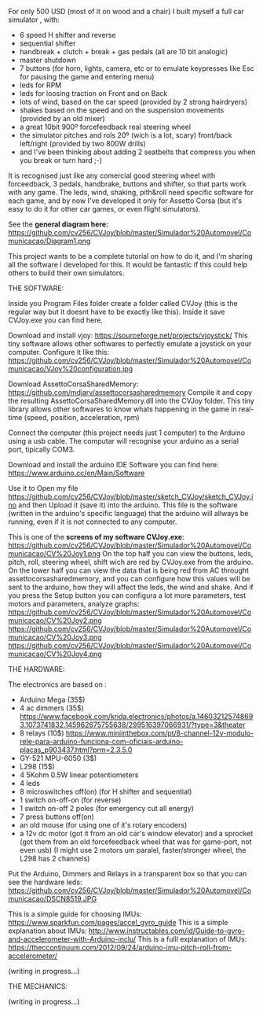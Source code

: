 For only 500 USD (most of it on wood and a chair) I built myself a full car simulator , with:
- 6 speed H shifter and reverse
- sequential shifter
- handbreak + clutch + break + gas pedals (all are 10 bit analogic)
- master shutdown
- 7 buttons (for horn, lights, camera, etc or to emulate keypresses like Esc for pausing the game and entering menu)
- leds for RPM
- leds for loosing traction on Front and on Back
- lots of wind, based on the car speed (provided by 2 strong hairdryers)
- shakes based on the speed and on the suspension movements (provided by an old mixer)
- a great 10bit 900º forcefeedback real steering wheel
- the simulator pitches and rols 20º (wich is a lot, scary) front/back left/right (provided by two 800W drills)
- and I've been thinking about adding 2 seatbelts that compress you when you break or turn hard ;-)

It is recognised just like any comercial good steering wheel with forceedback, 3 pedals, handbrake, buttons and shifter, so that parts work with any game.
The leds, wind, shaking, pith&roll need specific software for each game, and by now I've developed it only for Assetto Corsa (but it's easy to do it for other car games, or even flight simulators).

See the **general diagram here:** https://github.com/cv256/CVJoy/blob/master/Simulador%20Automovel/Comunicacao/Diagram1.png

This project wants to be a complete tutorial on how to do it, and I'm sharing all the software I developed for this. It would be fantastic if this could help others to build their own simulators.



THE SOFTWARE:

Inside you Program Files folder create a folder called CVJoy (this is the regular way but it doesnt have to be exactly like this).
Inside it save CVJoy.exe you can find here.

Download and install vjoy: https://sourceforge.net/projects/vjoystick/
This tiny software allows other softwares to perfectly emulate a joystick on your computer. Configure it like this:
https://github.com/cv256/CVJoy/blob/master/Simulador%20Automovel/Comunicacao/VJoy%20configuration.jpg

Download AssettoCorsaSharedMemory: https://github.com/mdjarv/assettocorsasharedmemory
Compile it and copy the resulting AssettoCorsaSharedMemory.dll into the CVJoy folder.
This tiny library allows other softwares to know whats happening in the game in real-time (speed, position, acceleration, rpm)

Connect the computer (this project needs just 1 computer) to the Arduino using a usb cable. The computar will recognise your arduino as a serial port, tipically COM3.

Download and install the arduino IDE Software you can find here: https://www.arduino.cc/en/Main/Software

Use it to Open my file https://github.com/cv256/CVJoy/blob/master/sketch_CVJoy/sketch_CVJoy.ino
and then Upload it (save it) into the arduino. This file is the software (written in the arduino's specific language) that the arduino will allways be running, even if it is not connected to any computer.

This is one of the **screens of my software CVJoy.exe**:
https://github.com/cv256/CVJoy/blob/master/Simulador%20Automovel/Comunicacao/CV%20Joy1.png
On the top half you can view the buttons, leds, pitch, roll, steering wheel, shift wich are red by CVJoy.exe from the arduino.
On the lower half you can view the data that is being red from AC throught assettocorsasharedmemory, and you can configure how this values will be sent to the arduino, how they will affect the leds, the wind and shake.
And if you press the Setup button you can configura a lot more parameters, test motors and parameters, analyze graphs:
https://github.com/cv256/CVJoy/blob/master/Simulador%20Automovel/Comunicacao/CV%20Joy2.png
https://github.com/cv256/CVJoy/blob/master/Simulador%20Automovel/Comunicacao/CV%20Joy3.png
https://github.com/cv256/CVJoy/blob/master/Simulador%20Automovel/Comunicacao/CV%20Joy4.png



THE HARDWARE:

The electronics are based on :
- Arduino Mega (35$) 
- 4 ac dimmers (35$) https://www.facebook.com/krida.electronics/photos/a.146032125748693.1073741832.145962675755638/299516397066931/?type=3&theater
- 8 relays (10$) https://www.miniinthebox.com/pt/8-channel-12v-modulo-rele-para-arduino-funciona-com-oficiais-arduino-placas_p903437.html?prm=2.3.5.0
- GY-521 MPU-6050 (3$) 
- L298 (15$)
- 4 5Kohm 0.5W linear potentiometers
- 4 leds
- 8 microswitches off(on) (for H shifter and sequential)
- 1 switch on-off-on (for reverse)
- 1 switch on-off 2 poles (for emergency cut all energy)
- 7 press buttons off(on)
- an old mouse (for using one of it's rotary encoders)
- a 12v dc motor (got it from an old car's window elevator) and a sprocket (got them from an old forcefeedback wheel that was for game-port, not even usb) (I might use 2 motors um paralel, faster/stronger wheel, the L298 has 2 channels)

Put the Arduino, Dimmers and Relays in a transparent box so that you can see the hardware leds:
https://github.com/cv256/CVJoy/blob/master/Simulador%20Automovel/Comunicacao/DSCN8519.JPG


This is a simple guide for choosing IMUs: https://www.sparkfun.com/pages/accel_gyro_guide
This is a simple explanation about IMUs: http://www.instructables.com/id/Guide-to-gyro-and-accelerometer-with-Arduino-inclu/
This is a fulll explanation of IMUs: https://theccontinuum.com/2012/09/24/arduino-imu-pitch-roll-from-accelerometer/

(writing in progress...)



THE MECHANICS:

(writing in progress...)
